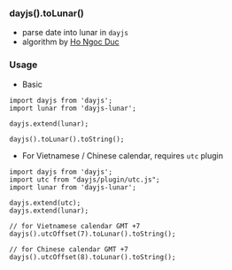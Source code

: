 ### dayjs().toLunar()

- parse date into lunar in `dayjs`
- algorithm by [Ho Ngoc Duc](https://www.informatik.uni-leipzig.de/~duc/amlich/calrules.html)

### Usage

- Basic
```
import dayjs from 'dayjs';
import lunar from 'dayjs-lunar';

dayjs.extend(lunar);

dayjs().toLunar().toString();
```

- For Vietnamese / Chinese calendar, requires `utc` plugin

```
import dayjs from 'dayjs';
import utc from "dayjs/plugin/utc.js";
import lunar from 'dayjs-lunar';

dayjs.extend(utc);
dayjs.extend(lunar);

// for Vietnamese calendar GMT +7
dayjs().utcOffset(7).toLunar().toString();

// for Chinese calendar GMT +7
dayjs().utcOffset(8).toLunar().toString();
```